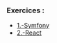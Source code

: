 ### Exercices :

- [1.-Symfony](https://github.com/MickaelMd/AFPA_MS_Dev_App/tree/1.-Symfony)
- [2.-React](https://github.com/MickaelMd/AFPA_MS_Dev_App/tree/2.-React)
